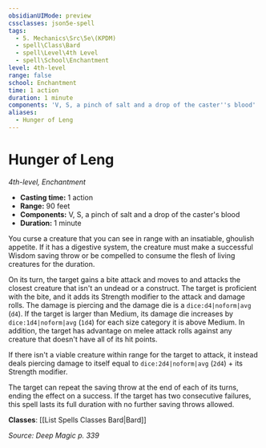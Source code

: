```yaml
---
obsidianUIMode: preview
cssclasses: json5e-spell
tags:
  - 5. Mechanics\Src\5e\(KPDM)
  - spell\Class\Bard
  - spell\Level\4th Level
  - spell\School\Enchantment
level: 4th-level
range: false
school: Enchantment
time: 1 action
duration: 1 minute
components: 'V, S, a pinch of salt and a drop of the caster''s blood'
aliases:
  - Hunger of Leng
---
```

# Hunger of Leng
*4th-level, Enchantment*  

- **Casting time:** 1 action
- **Range:** 90 feet
- **Components:** V, S, a pinch of salt and a drop of the caster's blood
- **Duration:** 1 minute

You curse a creature that you can see in range with an insatiable, ghoulish appetite. If it has a digestive system, the creature must make a successful Wisdom saving throw or be compelled to consume the flesh of living creatures for the duration.

On its turn, the target gains a bite attack and moves to and attacks the closest creature that isn't an undead or a construct. The target is proficient with the bite, and it adds its Strength modifier to the attack and damage rolls. The damage is piercing and the damage die is a `dice:d4|noform|avg` (`d4`). If the target is larger than Medium, its damage die increases by `dice:1d4|noform|avg` (`1d4`) for each size category it is above Medium. In addition, the target has advantage on melee attack rolls against any creature that doesn't have all of its hit points.

If there isn't a viable creature within range for the target to attack, it instead deals piercing damage to itself equal to `dice:2d4|noform|avg` (`2d4`) + its Strength modifier.

The target can repeat the saving throw at the end of each of its turns, ending the effect on a success. If the target has two consecutive failures, this spell lasts its full duration with no further saving throws allowed.

**Classes**: [[List Spells Classes Bard\|Bard]]

*Source: Deep Magic p. 339*
